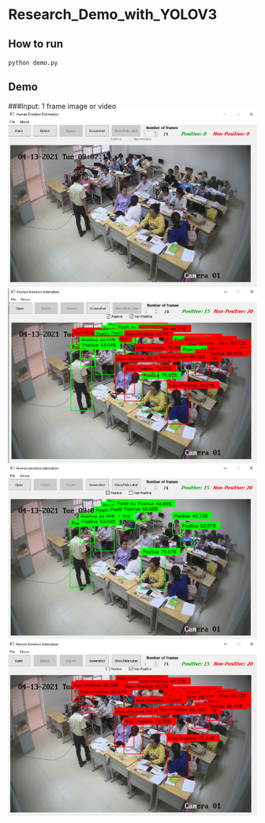 # Research_Demo_with_YOLOV3
## How to run
```
python demo.py
```
## Demo
###Input: 1 frame image or video
![](https://github.com/darkhunterLearning/Research_Demo_with_YOLOV3/blob/main/images/Demo.PNG)
![](https://github.com/darkhunterLearning/Research_Demo_with_YOLOV3/blob/main/images/Demo_2.PNG)
![](https://github.com/darkhunterLearning/Research_Demo_with_YOLOV3/blob/main/images/Demo_3.PNG)
![](https://github.com/darkhunterLearning/Research_Demo_with_YOLOV3/blob/main/images/Demo_4.PNG)
